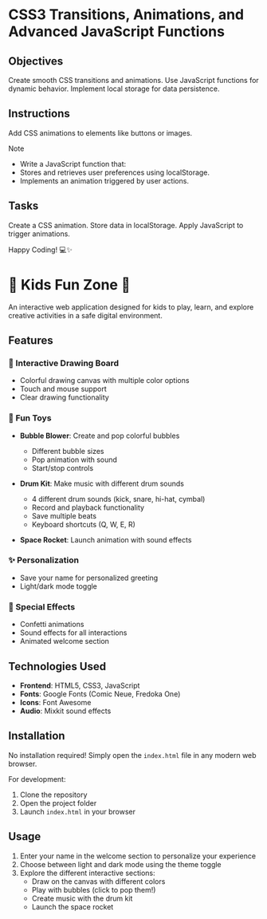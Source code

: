 # CSS3 Transitions, Animations, and Advanced JavaScript Functions

## Objectives

Create smooth CSS transitions and animations.
Use JavaScript functions for dynamic behavior.
Implement local storage for data persistence.

## Instructions
Add CSS animations to elements like buttons or images.

>[!NOTE]
> - Write a JavaScript function that:
> - Stores and retrieves user preferences using localStorage.
> - Implements an animation triggered by user actions.

## Tasks

Create a CSS animation.
Store data in localStorage.
Apply JavaScript to trigger animations.

Happy Coding! 💻✨


# 🌈 Kids Fun Zone 🎉

An interactive web application designed for kids to play, learn, and explore creative activities in a safe digital environment.

## Features

### 🎨 Interactive Drawing Board
- Colorful drawing canvas with multiple color options
- Touch and mouse support
- Clear drawing functionality

### 🛝 Fun Toys
- **Bubble Blower**: Create and pop colorful bubbles
  - Different bubble sizes
  - Pop animation with sound
  - Start/stop controls

- **Drum Kit**: Make music with different drum sounds
  - 4 different drum sounds (kick, snare, hi-hat, cymbal)
  - Record and playback functionality
  - Save multiple beats
  - Keyboard shortcuts (Q, W, E, R)

- **Space Rocket**: Launch animation with sound effects

### ✨ Personalization
- Save your name for personalized greeting
- Light/dark mode toggle

### 🎉 Special Effects
- Confetti animations
- Sound effects for all interactions
- Animated welcome section

## Technologies Used

- **Frontend**: HTML5, CSS3, JavaScript
- **Fonts**: Google Fonts (Comic Neue, Fredoka One)
- **Icons**: Font Awesome
- **Audio**: Mixkit sound effects

## Installation

No installation required! Simply open the `index.html` file in any modern web browser.

For development:
1. Clone the repository
2. Open the project folder
3. Launch `index.html` in your browser

## Usage

1. Enter your name in the welcome section to personalize your experience
2. Choose between light and dark mode using the theme toggle
3. Explore the different interactive sections:
   - Draw on the canvas with different colors
   - Play with bubbles (click to pop them!)
   - Create music with the drum kit
   - Launch the space rocket